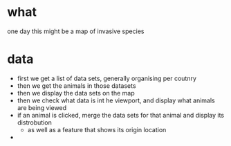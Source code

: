 # what
one day this might be a map of invasive species


# data
- first we get a list of data sets, generally organising per coutnry
- then we get the animals in those datasets
- then we display the data sets on the map
- then we check what data is int he viewport, and display what animals are being viewed
- if an animal is clicked, merge the data sets for that animal and display its distrobution
  - as well as a feature that shows its origin location
- 